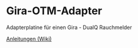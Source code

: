 # Gira-OTM-Adapter
Adapterplatine für einen Gira - DualQ Rauchmelder

<a href="https://github.com/Sefina-DS/Gira-OTM-Adapter/wiki">Anleitungen (Wiki)</a>


